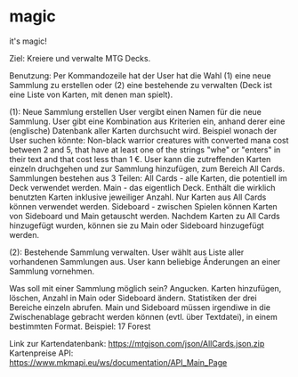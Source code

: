# magic
it's magic!

Ziel:
Kreiere und verwalte MTG Decks.

Benutzung:
Per Kommandozeile hat der User hat die Wahl (1) eine neue Sammlung zu erstellen oder (2) eine bestehende zu verwalten (Deck ist eine Liste von Karten, mit denen man spielt).

(1): Neue Sammlung erstellen
     User vergibt einen Namen für die neue Sammlung.
     User gibt eine Kombination aus Kriterien ein, anhand derer eine (englische) Datenbank aller Karten durchsucht wird.
     Beispiel wonach der User suchen könnte: Non-black warrior creatures with converted mana cost between 2 and 5, that have at least one of the strings "whe" or "enters" in their text and that cost less than 1 €.
     User kann die zutreffenden Karten einzeln druchgehen und zur Sammlung hinzufügen, zum Bereich All Cards.
     Sammlungen bestehen aus 3 Teilen:
         All Cards - alle Karten, die potentiell im Deck verwendet werden.
         Main - das eigentlich Deck. Enthält die wirklich benutzten Karten inklusive jeweiliger Anzahl. Nur Karten aus All Cards können verwendet werden.
         Sideboard - zwischen Spielen können Karten von Sideboard und Main getauscht werden.
     Nachdem Karten zu All Cards hinzugefügt wurden, können sie zu Main oder Sideboard hinzugefügt werden.
     
(2): Bestehende Sammlung verwalten.
     User wählt aus Liste aller vorhandenen Sammlungen aus.
     User kann beliebige Änderungen an einer Sammlung vornehmen.
     
     
Was soll mit einer Sammlung möglich sein?
     Angucken.
     Karten hinzufügen, löschen, Anzahl in Main oder Sideboard ändern.
     Statistiken der drei Bereiche einzeln abrufen.
     Main und Sideboard müssen irgendiwe in die Zwischenablage gebracht werden können (evtl. über Textdatei), in einem bestimmten Format.
        Beispiel:
        17 Forest
        
        
Link zur Kartendatenbank: https://mtgjson.com/json/AllCards.json.zip
Kartenpreise API: https://www.mkmapi.eu/ws/documentation/API_Main_Page
